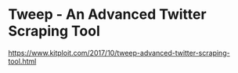 # Tweep - An Advanced Twitter Scraping Tool
https://www.kitploit.com/2017/10/tweep-advanced-twitter-scraping-tool.html
